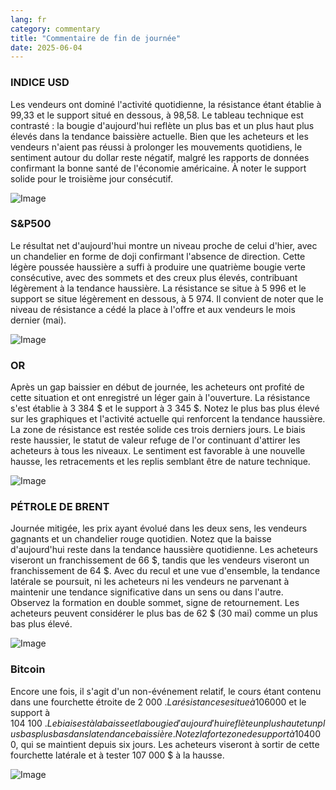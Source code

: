 ```yaml
---
lang: fr
category: commentary
title: "Commentaire de fin de journée"
date: 2025-06-04
---
```


### INDICE USD

Les vendeurs ont dominé l'activité quotidienne, la résistance étant établie à 99,33 et le support situé en dessous, à 98,58. Le tableau technique est contrasté : la bougie d'aujourd'hui reflète un plus bas et un plus haut plus élevés dans la tendance baissière actuelle. Bien que les acheteurs et les vendeurs n'aient pas réussi à prolonger les mouvements quotidiens, le sentiment autour du dollar reste négatif, malgré les rapports de données confirmant la bonne santé de l'économie américaine. À noter le support solide pour le troisième jour consécutif.

![Image](https://markleighedu.github.io/img/Jun-2025/04-Jun-2025/usdindex.jpg)

### S&P500

Le résultat net d'aujourd'hui montre un niveau proche de celui d'hier, avec un chandelier en forme de doji confirmant l'absence de direction. Cette légère poussée haussière a suffi à produire une quatrième bougie verte consécutive, avec des sommets et des creux plus élevés, contribuant légèrement à la tendance haussière. La résistance se situe à 5 996 et le support se situe légèrement en dessous, à 5 974. Il convient de noter que le niveau de résistance a cédé la place à l'offre et aux vendeurs le mois dernier (mai).

![Image](https://markleighedu.github.io/img/Jun-2025/04-Jun-2025/sp500.jpg)

### OR

Après un gap baissier en début de journée, les acheteurs ont profité de cette situation et ont enregistré un léger gain à l'ouverture. La résistance s'est établie à 3 384 $ et le support à 3 345 $. Notez le plus bas plus élevé sur les graphiques et l'activité actuelle qui renforcent la tendance haussière. La zone de résistance est restée solide ces trois derniers jours. Le biais reste haussier, le statut de valeur refuge de l'or continuant d'attirer les acheteurs à tous les niveaux. Le sentiment est favorable à une nouvelle hausse, les retracements et les replis semblant être de nature technique.

![Image](https://markleighedu.github.io/img/Jun-2025/04-Jun-2025/gold.jpg)

### PÉTROLE DE BRENT

Journée mitigée, les prix ayant évolué dans les deux sens, les vendeurs gagnants et un chandelier rouge quotidien. Notez que la baisse d'aujourd'hui reste dans la tendance haussière quotidienne. Les acheteurs viseront un franchissement de 66 $, tandis que les vendeurs viseront un franchissement de 64 $. Avec du recul et une vue d'ensemble, la tendance latérale se poursuit, ni les acheteurs ni les vendeurs ne parvenant à maintenir une tendance significative dans un sens ou dans l'autre. Observez la formation en double sommet, signe de retournement. Les acheteurs peuvent considérer le plus bas de 62 $ (30 mai) comme un plus bas plus élevé.

![Image](https://markleighedu.github.io/img/Jun-2025/04-Jun-2025/brentoil.jpg)

### Bitcoin

Encore une fois, il s'agit d'un non-événement relatif, le cours étant contenu dans une fourchette étroite de 2 000 $. La résistance se situe à 106 000 $ et le support à 104 100 $. Le biais est à la baisse et la bougie d'aujourd'hui reflète un plus haut et un plus bas plus bas dans la tendance baissière. Notez la forte zone de support à 104 000 $, qui se maintient depuis six jours. Les acheteurs viseront à sortir de cette fourchette latérale et à tester 107 000 $ à la hausse.

![Image](https://markleighedu.github.io/img/Jun-2025/04-Jun-2025/bitcoin.jpg)

